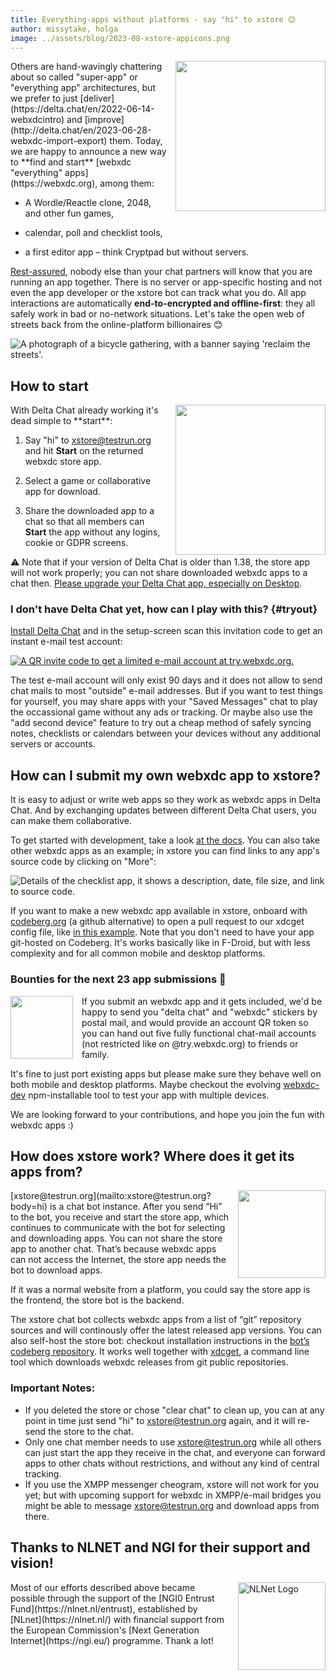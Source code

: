 ```yaml
---
title: Everything-apps without platforms - say "hi" to xstore 😊
author: missytake, holga
image: ../assets/blog/2023-08-xstore-appicons.png
---
```



<img src="../assets/blog/2023-08-xstore-appicons.png" width="240" style="float:right; margin-left: 1em;" />  
Others are hand-wavingly chattering about so called "super-app" or "everything app" architectures, 
but we prefer to just [deliver](https://delta.chat/en/2022-06-14-webxdcintro)
and [improve](http://delta.chat/en/2023-06-28-webxdc-import-export) them.
Today, we are happy to announce a new way to **find and start** 
[webxdc "everything" apps](https://webxdc.org), among them: 

- A Wordle/Reactle clone, 2048, and other fun games,

- calendar, poll and checklist tools,

- a first editor app – think Cryptpad but without servers. 

[Rest-assured](https://delta.chat/en/2023-05-22-webxdc-security), 
nobody else than your chat partners will know 
that you are running an app together.
There is no server or app-specific hosting and
not even the app developer or the xstore bot can track what you do. 
All app interactions are automatically **end-to-encrypted
and offline-first**: they all safely work in bad or no-network situations. 
Let's take the open web of streets back from the online-platform billionaires 😊

<img alt="A photograph of a bicycle gathering, with a banner saying 'reclaim the streets'." src="../assets/blog/reclaim-the-streets.jpg" style="max-height:300px;" />  

## How to start

<img src="../assets/blog/2023-08-xstore-start.png" width="240" style="float:right; margin-left:1em;" />  
With Delta Chat already working it's dead simple to **start**:

1. Say "hi" to [xstore@testrun.org](mailto:xstore@testrun.org?body=hi)
   and hit **Start** on the returned webxdc store app. 

2. Select a game or collaborative app for download.

3. Share the downloaded app to a chat so that all members 
   can **Start** the app without any logins, cookie or GDPR screens.

⚠️  Note that if your version of Delta Chat is older than 1.38,
the store app will not work properly;
you can not share downloaded webxdc apps to a chat then.
[Please upgrade your Delta Chat app, especially on Desktop](download). 

### I don't have Delta Chat yet, how can I play with this?  {#tryout}

[Install Delta Chat](https://get.delta.chat) and in the setup-screen 
scan this invitation code to get an instant e-mail test account: 

[![A QR invite code to get a limited e-mail account at try.webxdc.org.](../assets/blog/try-webxdc-token.png)](DCACCOUNT:https://mailadm.try.webxdc.org/?t=90d_f7v5c5xrtntpkqe&n=try90d)

The test e-mail account will only exist 90 days
and it does not allow to send chat mails to most "outside" e-mail addresses. 
But if you want to test things for yourself,
you may share apps with your "Saved Messages" chat to play
the occassional game without any ads or tracking. 
Or maybe also use the "add second device" feature 
to try out a cheap method of safely syncing notes, 
checklists or calendars between your devices
without any additional servers or accounts.


## How can I submit my own webxdc app to xstore?

It is easy to adjust or write web apps
so they work as webxdc apps in Delta Chat.
And by exchanging updates between different Delta Chat users,
you can make them collaborative.

To get started with development,
take a look [at the docs](https://docs.webxdc.org/).
You can also take other webxdc apps as an example;
in xstore you can find links to any app's source code
by clicking on "More":

![Details of the checklist app, it shows a description, date, file size, and link to source code.](../assets/blog/2023-08-xstore-more.png)

If you want to make a new webxdc app available in xstore,
onboard with [codeberg.org](https://codeberg.org/webxdc/xdcget)
(a github alternative)
to open a pull request to our xdcget config file,
like [in this example](https://codeberg.org/webxdc/xdcget/pulls/50).
Note that you don't need to have your app git-hosted on Codeberg.
It's works basically like in F-Droid,
but with less complexity 
and for all common mobile and desktop platforms. 


### Bounties for the next 23 app submissions 🎉 

<img src="../assets/blog/stickers.jpeg" width="100" style="float:left; margin-right:1em;" />  

If you submit an webxdc app and it gets included,
we'd be happy to send you "delta chat" and "webxdc" stickers by postal mail,
and would provide an account QR token
so you can hand out five fully functional chat-mail accounts
(not restricted like on @try.webxdc.org)
to friends or family.

It's fine to just port existing apps 
but please make sure they behave well on both mobile and desktop platforms. 
Maybe checkout the evolving [webxdc-dev](https://github.com/webxdc/webxdc-dev) 
npm-installable tool to test your app with multiple devices. 

We are looking forward to your contributions,
and hope you join the fun with webxdc apps :)


## How does xstore work? Where does it get its apps from? 

<img src="../assets/logos/store.png" width="140" style="float:right; margin-left:1em;" />  
[xstore@testrun.org](mailto:xstore@testrun.org?body=hi) is a chat bot instance.
After you send “Hi” to the bot,
you receive and start the store app,
which continues to communicate with the bot
for selecting and downloading apps.
You can not share the store app
to another chat.
That’s because
webxdc apps can not access the Internet,
the store app needs the bot to download apps.

If it was a normal website from a platform,
you could say
the store app is the frontend,
the store bot is the backend.

The xstore chat bot
collects webxdc apps from a list of “git” repository sources
and will continously offer the latest released app versions.
You can also self-host the store bot:
checkout installation instructions
in the [bot’s codeberg repository](https://codeberg.org/webxdc/store/).
It works well together with [xdcget](https://codeberg.org/webxdc/xdcget/),
a command line tool
which downloads webxdc releases
from git public repositories. 

### Important Notes:

- If you deleted the store or
  chose "clear chat" to clean up,
  you can at any point in time just send "hi"
  to [xstore@testrun.org](mailto:xstore@testrun.org?body=hi) again,
  and it will re-send the store to the chat.
- Only one chat member needs to use xstore@testrun.org while
all others can just start the app they receive in the chat, 
and everyone can forward apps to other chats without restrictions,
and without any kind of central tracking. 
- If you use the XMPP messenger cheogram,
  xstore will not work for you yet;
  but with upcoming support for webxdc in XMPP/e-mail bridges
  you might be able to message [xstore@testrun.org](mailto:xstore@testrun.org?body=hi)
  and download apps from there.

## Thanks to NLNET and NGI for their support and vision!

<img alt="NLNet Logo" src="../assets/logos/logo_nlnet.svg" width="140" style="float:right; margin-left:1em;" />  
Most of our efforts described above became possible
through the support
of the [NGI0 Entrust Fund](https://nlnet.nl/entrust),
established by [NLnet](https://nlnet.nl/)
with financial support
from the European Commission's [Next Generation Internet](https://ngi.eu/) programme.
Thank a lot!

